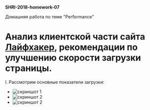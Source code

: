 **SHRI-2018-homework-07**

Домашняя работа по теме "Performance"

# Анализ клиентской части сайта [Лайфхакер](https://lifehacker.ru/), рекомендации по улучшению скорости загрузки страницы.

I.  Рассмотрим основные показатели загрузки:
  * ![скриншот 1](https://yadi.sk/i/WEyWkq213TsX9Q)
  * ![скриншот 2](https://yadi.sk/i/d-84EPBk3TsXYR)
  * ![скриншот 2](https://yadi.sk/i/hWAzJ8eX3TsXdy)
  
  